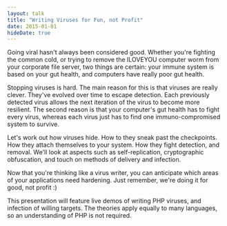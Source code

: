 ```yaml
---
layout: talk
title: "Writing Viruses for Fun, not Profit"
date: 2015-01-01
hideDate: true
---
```

Going viral hasn't always been considered good. Whether you're fighting the common cold, or trying to remove the ILOVEYOU computer worm from your corporate file server, two things are certain: your immune system is based on your gut health, and computers have really poor gut health.

Stopping viruses is hard. The main reason for this is that viruses are really clever. They've evolved over time to escape detection. Each previously detected virus allows the next iteration of the virus to become more resilient. The second reason is that your computer's gut health has to fight every virus, whereas each virus just has to find one immuno-compromised system to survive.

Let's work out how viruses hide. How to they sneak past the checkpoints. How they attach themselves to your system. How they fight detection, and removal. We'll look at aspects such as self-replication, cryptographic obfuscation, and touch on methods of delivery and infection.

Now that you're thinking like a virus writer, you can anticipate which areas of your applications need hardening. Just remember, we're doing it for good, not profit :)

This presentation will feature live demos of writing PHP viruses, and infection of willing targets. The theories apply equally to many languages, so an understanding of PHP is not required.
